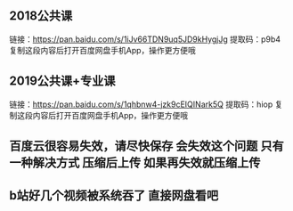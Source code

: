 ## 2018公共课
链接：https://pan.baidu.com/s/1iJv66TDN9uq5JD9kHygjJg 
提取码：p9b4 
复制这段内容后打开百度网盘手机App，操作更方便哦


## 2019公共课+专业课
链接：https://pan.baidu.com/s/1qhbnw4-jzk9cEIQINark5Q 
提取码：hiop 
复制这段内容后打开百度网盘手机App，操作更方便哦

## 百度云很容易失效，请尽快保存 会失效这个问题  只有一种解决方式 压缩后上传  如果再失效就压缩上传
## b站好几个视频被系统吞了  直接网盘看吧
